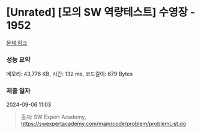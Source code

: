 # [Unrated] [모의 SW 역량테스트] 수영장 - 1952 

[문제 링크](https://swexpertacademy.com/main/code/problem/problemDetail.do?contestProbId=AV5PpFQaAQMDFAUq) 

### 성능 요약

메모리: 43,776 KB, 시간: 132 ms, 코드길이: 679 Bytes

### 제출 일자

2024-09-06 11:03



> 출처: SW Expert Academy, https://swexpertacademy.com/main/code/problem/problemList.do